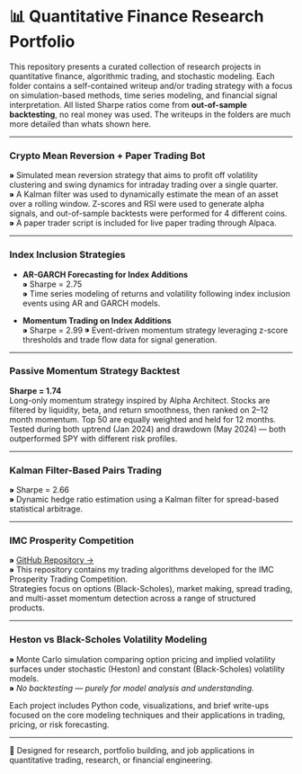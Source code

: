 # 📊 Quantitative Finance Research Portfolio

This repository presents a curated collection of research projects in quantitative finance, algorithmic trading, and stochastic modeling. Each folder contains a self-contained writeup and/or trading strategy with a focus on simulation-based methods, time series modeling, and financial signal interpretation. All listed Sharpe ratios come from **out-of-sample backtesting**, no real money was used. The writeups in the folders are much more detailed than whats shown here. 

---

### Crypto Mean Reversion + Paper Trading Bot  
⁍ Simulated mean reversion strategy that aims to profit off volatility clustering and swing dynamics for intraday trading over a single quarter.  
⁍ A Kalman filter was used to dynamically estimate the mean of an asset over a rolling window. Z-scores and RSI were used to generate alpha signals, and out-of-sample backtests were performed for 4 different coins.
⁍ A paper trader script is included for live paper trading through Alpaca. 

---

### Index Inclusion Strategies  

- **AR-GARCH Forecasting for Index Additions**  
  ⁍ Sharpe = 2.75  
  ⁍ Time series modeling of returns and volatility following index inclusion events using AR and GARCH models.

- **Momentum Trading on Index Additions**  
  ⁍ Sharpe = 2.99
  ⁍ Event-driven momentum strategy leveraging z-score thresholds and trade flow data for signal generation.

---

### Passive Momentum Strategy Backtest  
**Sharpe = 1.74**  
Long-only momentum strategy inspired by Alpha Architect. Stocks are filtered by liquidity, beta, and return smoothness, then ranked on 2–12 month momentum. Top 50 are equally weighted and held for 12 months. Tested during both uptrend (Jan 2024) and drawdown (May 2024) — both outperformed SPY with different risk profiles.

---

### Kalman Filter-Based Pairs Trading  
⁍ Sharpe = 2.66  
⁍ Dynamic hedge ratio estimation using a Kalman filter for spread-based statistical arbitrage.

---

### IMC Prosperity Competition  
⁍ [GitHub Repository →](https://github.com/ctbowler/prosperity3-trading)  
⁍ This repository contains my trading algorithms developed for the IMC Prosperity Trading Competition.  
Strategies focus on options (Black-Scholes), market making, spread trading, and multi-asset momentum detection across a range of structured products.

---

### Heston vs Black-Scholes Volatility Modeling  
⁍ Monte Carlo simulation comparing option pricing and implied volatility surfaces under stochastic (Heston) and constant (Black-Scholes) volatility models.  
⁍ *No backtesting — purely for model analysis and understanding.*


  

Each project includes Python code, visualizations, and brief write-ups focused on the core modeling techniques and their applications in trading, pricing, or risk forecasting.

---

📎 Designed for research, portfolio building, and job applications in quantitative trading, research, or financial engineering.

